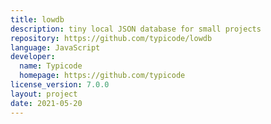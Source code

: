 ```yaml
---
title: lowdb
description: tiny local JSON database for small projects
repository: https://github.com/typicode/lowdb
language: JavaScript
developer:
  name: Typicode
  homepage: https://github.com/typicode
license_version: 7.0.0
layout: project
date: 2021-05-20
---
```

